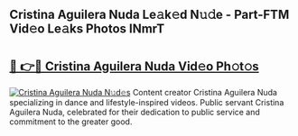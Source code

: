 ## Cristina Aguilera Nuda Le𝚊k𝚎d N𝚞𝚍e - Part-FTM Vid𝚎o Le𝚊ks Photos INmrT

# <h2><a href="http://fbd961.evod.top/?m=Cristina+Aguilera+Nuda">🔗 👉🔴 Cristina Aguilera Nuda Vid𝚎o Ph𝚘t𝚘s</a></h2>

[![Cristina Aguilera Nuda N𝚞d𝚎s](https://i.imgur.com/8V9OHl7.gif)](http://fbd961.evod.top/?m=Cristina+Aguilera+Nuda)
Content creator Cristina Aguilera Nuda specializing in dance and lifestyle-inspired videos. Public servant Cristina Aguilera Nuda, celebrated for their dedication to public service and commitment to the greater good. 
